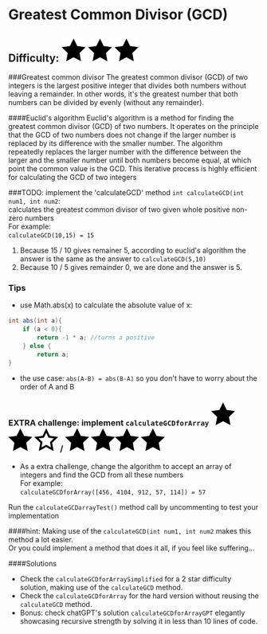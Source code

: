 # Greatest Common Divisor (GCD)
## Difficulty: ![Filled](../resources/star-filled.svg) ![Outlined](../resources/star-filled.svg) ![Outlined](../resources/star-filled.svg)

###Greatest common divisor
The greatest common divisor (GCD) of two integers is the largest positive integer that divides both numbers without leaving a remainder. In other words, it's the greatest number that both numbers can be divided by evenly (without any remainder).

####Euclid's algorithm
Euclid's algorithm is a method for finding the greatest common divisor (GCD) of two numbers. It operates on the principle that the GCD of two numbers does not change if the larger number is replaced by its difference with the smaller number. The algorithm repeatedly replaces the larger number with the difference between the larger and the smaller number until both numbers become equal, at which point the common value is the GCD. This iterative process is highly efficient for calculating the GCD of two integers


###TODO: implement the 'calculateGCD' method
`int calculateGCD(int num1, int num2`:<br>
calculates the greatest common divisor of two given whole positive non-zero numbers<br>
For example:<br>
`calculateGCD(10,15) = 15`<br>
1. Because 15 / 10 gives remainer 5, according to euclid's algorithm the answer is the same as the answer to `calculateGCD(5,10)`
2. Because 10 / 5 gives remainder 0, we are done and the answer is 5.


### Tips
- use Math.abs(x) to calculate the absolute value of x:
```Java
int abs(int a){
    if (a < 0){
        return -1 * a; //turns a positive
    } else {
        return a;
}
```
- the use case: `abs(A-B) = abs(B-A)` so you don't have to worry about the order of A and B

### EXTRA challenge: implement `calculateGCDforArray` ![Filled](../resources/star-filled.svg) ![Outlined](../resources/star-filled.svg) ![Outlined](../resources/star-outlined.svg) /  ![Outlined](../resources/star-filled.svg) ![Outlined](../resources/star-filled.svg)![Outlined](../resources/star-filled.svg) ![Outlined](../resources/star-filled.svg)

- As a extra challenge, change the algorithm to accept an array of integers and find the GCD from all these numbers<Br>
  For example:<br>
  `calculateGCDforArray([456, 4104, 912, 57, 114]) = 57`<br>

Run the `calculateGCDarrayTest()` method call by uncommenting to test your implementation

####hint:
Making use of the `calculateGCD(int num1, int num2` makes this method a lot easier.<br>
Or you could implement a method that does it all, if you feel like suffering...

####Solutions
- Check the `calculateGCDforArraySimplified` for a 2 star difficulty solution, making use of the `calculateGCD` method.<br>
- Check the `calculateGCDforArray` for the hard version without reusing the `calculateGCD` method.<br>
- Bonus: check chatGPT's solution `calculateGCDforArrayGPT` elegantly showcasing recursive strength by solving it in less than 10 lines of code.<br>

